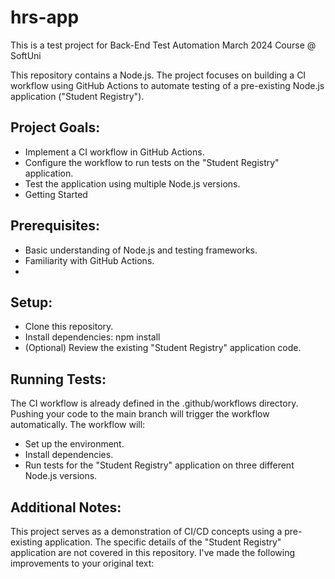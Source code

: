 # hrs-app
This is a test project for Back-End Test Automation March 2024 Course @ SoftUni

This repository contains a Node.js. The project focuses on building a CI workflow using GitHub Actions to automate testing of a pre-existing Node.js application ("Student Registry").

## Project Goals:

- Implement a CI workflow in GitHub Actions.
- Configure the workflow to run tests on the "Student Registry" application.
- Test the application using multiple Node.js versions.
- Getting Started

## Prerequisites:

- Basic understanding of Node.js and testing frameworks.
- Familiarity with GitHub Actions.
- 
## Setup:

- Clone this repository.
- Install dependencies: npm install
- (Optional) Review the existing "Student Registry" application code.
## Running Tests:

The CI workflow is already defined in the .github/workflows directory. Pushing your code to the main branch will trigger the workflow automatically. The workflow will:

- Set up the environment.
- Install dependencies.
- Run tests for the "Student Registry" application on three different Node.js versions.
## Additional Notes:

This project serves as a demonstration of CI/CD concepts using a pre-existing application.
The specific details of the "Student Registry" application are not covered in this repository.
I've made the following improvements to your original text:

